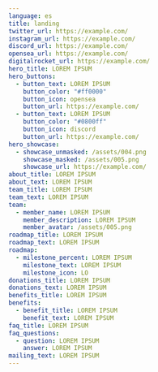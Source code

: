 ```yaml
---
language: es
title: landing
twitter_url: https://example.com/
instagram_url: https://example.com/
discord_url: https://example.com/
opensea_url: https://example.com/
digitalrocket_url: https://example.com/
hero_title: LOREM IPSUM
hero_buttons:
  - button_text: LOREM IPSUM
    button_color: "#ff0000"
    button_icon: opensea
    button_url: https://example.com/
  - button_text: LOREM IPSUM
    button_color: "#0800ff"
    button_icon: discord
    button_url: https://example.com/
hero_showcase:
  - showcase_unmasked: /assets/004.png
    showcase_masked: /assets/005.png
    showcase_url: https://example.com/
about_title: LOREM IPSUM
about_text: LOREM IPSUM
team_title: LOREM IPSUM
team_text: LOREM IPSUM
team:
  - member_name: LOREM IPSUM
    member_description: LOREM IPSUM
    member_avatar: /assets/005.png
roadmap_title: LOREM IPSUM
roadmap_text: LOREM IPSUM
roadmap:
  - milestone_percent: LOREM IPSUM
    milestone_text: LOREM IPSUM
    milestone_icon: LO
donations_title: LOREM IPSUM
donations_text: LOREM IPSUM
benefits_title: LOREM IPSUM
benefits:
  - benefit_title: LOREM IPSUM
    benefit_text: LOREM IPSUM
faq_title: LOREM IPSUM
faq_questions:
  - question: LOREM IPSUM
    answer: LOREM IPSUM
mailing_text: LOREM IPSUM
---
```

